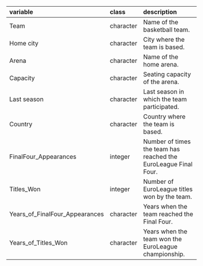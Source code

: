 |variable                       |class     |description                                                                 |
|:------------------------------|:---------|:---------------------------------------------------------------------------|
|Team                           |character |Name of the basketball team.                                                 |
|Home city                      |character |City where the team is based.                                               |
|Arena                          |character |Name of the home arena.                                                     |
|Capacity                       |character |Seating capacity of the arena.                                              |
|Last season                    |character |Last season in which the team participated.                                 |
|Country                        |character |Country where the team is based.                                            |
|FinalFour_Appearances          |integer    |Number of times the team has reached the EuroLeague Final Four.             |
|Titles_Won                     |integer    |Number of EuroLeague titles won by the team.                                |
|Years_of_FinalFour_Appearances |character |Years when the team reached the Final Four.                                 |
|Years_of_Titles_Won            |character |Years when the team won the EuroLeague championship.                        |

